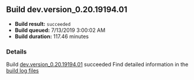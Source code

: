 ## Build dev.version_0.20.19194.01
- **Build result:** `succeeded`
- **Build queued:** 7/13/2019 3:00:02 AM
- **Build duration:** 117.46 minutes
### Details
Build [dev.version_0.20.19194.01](https://winappstudio.visualstudio.com/web/build.aspx?pcguid=a4ef43be-68ce-4195-a619-079b4d9834c2&builduri=vstfs%3a%2f%2f%2fBuild%2fBuild%2f29585) succeeded
Find detailed information in the [build log files](https://uwpctdiags.blob.core.windows.net/buildlogs/dev.version_0.20.19194.01_logs.zip)
